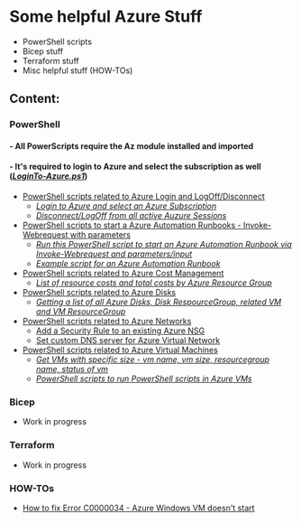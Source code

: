 # Some helpful Azure Stuff
- PowerShell scripts
- Bicep stuff
- Terraform stuff
- Misc helpful stuff (HOW-TOs)

## Content:
### PowerShell
#### - All PowerScripts require the Az module installed and imported
#### - It's required to login to Azure and select the subscription as well ([*LoginTo-Azure.ps1*](Azure_Login_and_Connect/LoginTo-Azure.ps1))
- [PowerShell scripts related to Azure Login and LogOff/Disconnect](Azure_Login_and_Connect)
  - [*Login to Azure and select an Azure Subscription*](Azure_Login_and_Connect/LoginTo-Azure.ps1)
  - [*Disconnect/LogOff from all active Auzure Sessions*](Azure_Login_and_Connect/Disconnect-AllAzureSessions.ps1)
- [PowerShell scripts to start a Azure Automation Runbooks - Invoke-Webrequest with parameters](How_to_start_AzureAutomationRunbook_viaWebhook_Powershell)
  - [*Run this PowerShell script to start an Azure Automation Runbook via Invoke-Webrequest and parameters/input*](How_to_start_AzureAutomationRunbook_viaWebhook_Powershell/Invoke-Webrequest_AutomationRunbook.ps1)
  - [*Example script for an Azure Automation Runbook*](How_to_start_AzureAutomationRunbook_viaWebhook_Powershell/RunbookPowerShellScript.ps1)
- [PowerShell scripts related to Azure Cost Management](Azure_Costmanagement)
  - [*List of resource costs and total costs by Azure Resource Group*](Azure_Costmanagement/Get-ResourceCostsByResourceGroup.ps1)
- [PowerShell scripts related to Azure Disks](Azure_Disks)
  - [*Getting a list of all Azure Disks, Disk RespourceGroup, related VM and VM ResourceGroup*](Azure_Disks/Get-AzureDisksAndRelatedVMs.ps1)
- [PowerShell scripts related to Azure Networks](Azure_Networks)
  - [Add a Security Rule to an existing Azure NSG](Azure_Networks/Add-NSGSecurityRule.ps1)
  - [Set custom DNS server for Azure Virtual Network](Azure_Networks/Set-CustomDNSforVNet.ps1)
- [PowerShell scripts related to Azure Virtual Machines](Azure_VMs)
  - [*Get VMs with specific size - vm name, vm size, resourcegroup name, status of vm*](Azure_VMs/Get-VMswithSpecificSize.ps1)
  - [*PowerShell scripts to run PowerShell scripts in Azure VMs*](Azure_VMs/RunPowerShellScriptsOnVMs)


### Bicep
- Work in progress

### Terraform
- Work in progress

### HOW-TOs
- [How to fix Error C0000034 - Azure Windows VM doesn't start](How_to_fix_Error_C0000034_Azure_VM_booting)